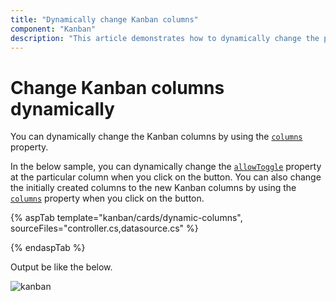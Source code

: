 ```yaml
---
title: "Dynamically change Kanban columns"
component: "Kanban"
description: "This article demonstrates how to dynamically change the particular column or complete column in Kanban board."
---
```


# Change Kanban columns dynamically

You can dynamically change the Kanban columns by using the [`columns`](../../api/kanban#columns) property.

In the below sample, you can dynamically change the [`allowToggle`](../../api/kanban/columnsModel/#allowtoggle) property at the particular column when you click on the button. You can also change the initially created columns to the new Kanban columns by using the [`columns`](../../api/kanban#columns) property when you click on the button.

{% aspTab template="kanban/cards/dynamic-columns", sourceFiles="controller.cs,datasource.cs" %}

{% endaspTab %}

Output be like the below.

![kanban](./images/dynamic-columns.PNG)